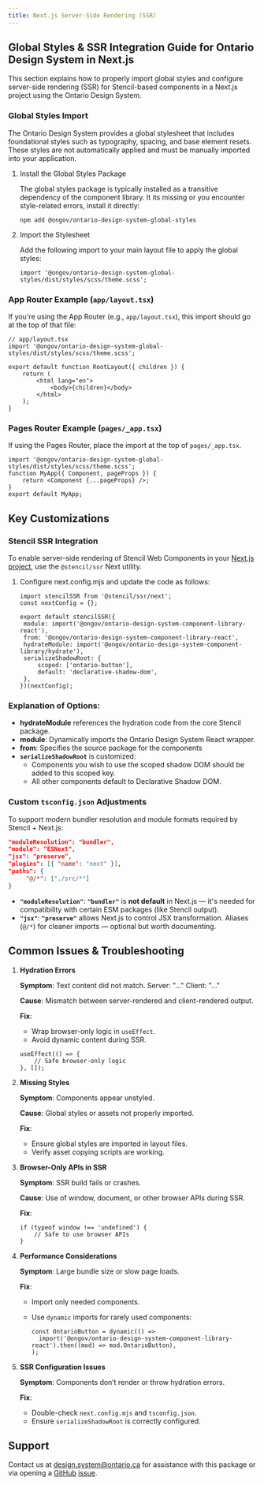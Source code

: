 ```yaml
---
title: Next.js Server-Side Rendering (SSR)
---
```


## Global Styles & SSR Integration Guide for Ontario Design System in Next.js

This section explains how to properly import global styles and configure server-side rendering (SSR) for Stencil-based components in a Next.js project using the Ontario Design System.

### Global Styles Import

The Ontario Design System provides a global stylesheet that includes foundational styles such as typography, spacing, and base element resets. These styles are not automatically applied and must be manually imported into your application.

1. Install the Global Styles Package

   The global styles package is typically installed as a transitive dependency of the component library. It its missing or you encounter style-related errors, install it directly:

   `npm add @ongov/ontario-design-system-global-styles`

2. Import the Stylesheet

   Add the following import to your main layout file to apply the global styles:

   `import '@ongov/ontario-design-system-global-styles/dist/styles/scss/theme.scss';`

### App Router Example (`app/layout.tsx`)

If you're using the App Router (e.g., `app/layout.tsx`), this import should go at the top of that file:

```tsx
// app/layout.tsx
import '@ongov/ontario-design-system-global-styles/dist/styles/scss/theme.scss';

export default function RootLayout({ children }) {
	return (
		<html lang="en">
			<body>{children}</body>
		</html>
	);
}
```

### Pages Router Example (`pages/_app.tsx`)

If using the Pages Router, place the import at the top of `pages/_app.tsx`.

```tsx
import '@ongov/ontario-design-system-global-styles/dist/styles/scss/theme.scss';
function MyApp({ Component, pageProps }) {
	return <Component {...pageProps} />;
}
export default MyApp;
```

## Key Customizations

### Stencil SSR Integration

To enable server-side rendering of Stencil Web Components in your [Next.js project](http://next.js/), use the `@stencil/ssr` Next utility.

1. Configure next.config.mjs and update the code as follows:

   ```tsx
   import stencilSSR from '@stencil/ssr/next';
   const nextConfig = {};

   export default stencilSSR({
   	module: import('@ongov/ontario-design-system-component-library-react'),
   	from: '@ongov/ontario-design-system-component-library-react',
   	hydrateModule: import('@ongov/ontario-design-system-component-library/hydrate'),
   	serializeShadowRoot: {
   		scoped: ['ontario-button'],
   		default: 'declarative-shadow-dom',
   	},
   })(nextConfig);
   ```

### Explanation of Options:

- **hydrateModule** references the hydration code from the core Stencil package.
- **module**: Dynamically imports the Ontario Design System React wrapper.
- **from**: Specifies the source package for the components
- **`serializeShadowRoot`** is customized:
  - Components you wish to use the scoped shadow DOM should be added to this scoped key.
  - All other components default to Declarative Shadow DOM.

### Custom `tsconfig.json` Adjustments

To support modern bundler resolution and module formats required by Stencil + Next.js:

```json
"moduleResolution": "bundler",
"module": "ESNext",
"jsx": "preserve",
"plugins": [{ "name": "next" }],
"paths": {
     "@/*": ["./src/*"]
}
```

- **`"moduleResolution"`**: **`"bundler"`** is **not default** in Next.js — it's needed for compatibility with certain ESM packages (like Stencil output).
- **`"jsx"`**: **`"preserve"`** allows Next.js to control JSX transformation.
  Aliases (`@/*`) for cleaner imports — optional but worth documenting.

## Common Issues & Troubleshooting

1.  **Hydration Errors**

    **Symptom**: Text content did not match. Server: "..." Client: "..."

    **Cause**: Mismatch between server-rendered and client-rendered output.

    **Fix**:

    - Wrap browser-only logic in `useEffect`.
    - Avoid dynamic content during SSR.

    ```tsx
    useEffect(() => {
    	// Safe browser-only logic
    }, []);
    ```

2.  **Missing Styles**

    **Symptom**: Components appear unstyled.

    **Cause**: Global styles or assets not properly imported.

    **Fix**:

    - Ensure global styles are imported in layout files.
    - Verify asset copying scripts are working.

3.  **Browser-Only APIs in SSR**

    **Symptom**: SSR build fails or crashes.

    **Cause**: Use of window, document, or other browser APIs during SSR.

    **Fix**:

    ```tsx
    if (typeof window !== 'undefined') {
    	// Safe to use browser APIs
    }
    ```

4.  **Performance Considerations**

    **Symptom**: Large bundle size or slow page loads.

    **Fix**:

    - Import only needed components.
    - Use `dynamic` imports for rarely used components:

      ```tsx
      const OntarioButton = dynamic(() =>
      	import('@ongov/ontario-design-system-component-library-react').then((mod) => mod.OntarioButton),
      );
      ```

5.  **SSR Configuration Issues**

    **Symptom**: Components don’t render or throw hydration errors.

    **Fix**:

    - Double-check `next.config.mjs` and `tsconfig.json`.
    - Ensure `serializeShadowRoot` is correctly configured.

## Support

Contact us at [design.system@ontario.ca](mailto:design.system@ontario.ca) for assistance with this package or via opening a [GitHub](https://github.com/ongov/ontario-design-system) [issue](https://github.com/ongov/ontario-design-system/issues).
